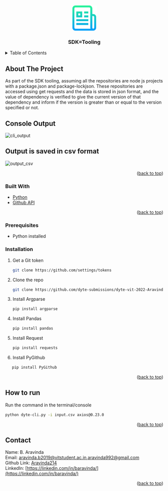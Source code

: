 <!-- [![Open in Visual Studio Code](https://classroom.github.com/assets/open-in-vscode-c66648af7eb3fe8bc4f294546bfd86ef473780cde1dea487d3c4ff354943c9ae.svg)](https://classroom.github.com/online_ide?assignment_repo_id=7951448&assignment_repo_type=AssignmentRepo) -->
<div id="top"></div>
<!--
*** Thanks for checking out the Best-README-Template. If you have a suggestion
*** that would make this better, please fork the repo and create a pull request
*** or simply open an issue with the tag "enhancement".
*** Don't forget to give the project a star!
*** Thanks again! Now go create something AMAZING! :D
-->



<!-- PROJECT SHIELDS -->
<!--
*** I'm using markdown "reference style" links for readability.
*** Reference links are enclosed in brackets [ ] instead of parentheses ( ).
*** See the bottom of this document for the declaration of the reference variables
*** for contributors-url, forks-url, etc. This is an optional, concise syntax you may use.
*** https://www.markdownguide.org/basic-syntax/#reference-style-links
-->

<!-- [![MIT License][license-shield]](https://github.com/git/git-scm.com/blob/main/MIT-LICENSE.txt) -->
<!-- [![LinkedIn][linkedin-shield]](linkedin-https://linkedin.com/in/baravinda/) -->
<!--  -->


<!-- PROJECT LOGO -->
<br />
<div align="center">
  <a href="https://github.com/dyte-submissions/dyte-vit-2022-Aravinda214">
    <img src="images/logo.png" alt="Logo" width="80" height="80">
  </a>

  <h3 align="center">SDK=Tooling</h3>
 </div>

<!--   <p align="center">
    project_description
    <br />
    <a href="https://github.com/github_username/repo_name"><strong>Explore the docs »</strong></a>
    <br />
    <br />
    <a href="https://github.com/github_username/repo_name">View Demo</a>
    ·
    <a href="https://github.com/github_username/repo_name/issues">Report Bug</a>
    ·
    <a href="https://github.com/github_username/repo_name/issues">Request Feature</a>
  </p>
</div> -->



<!-- TABLE OF CONTENTS -->
<details>
  <summary>Table of Contents</summary>
  <ol>
    <li>
      <a href="#about-the-project">About The Project</a>
      <ul>
        <li><a href="#built-with">Built With</a></li>
      </ul>
    </li>
    <li>
      <a href="#getting-started">Getting Started</a>
      <ul>
        <li><a href="#prerequisites">Prerequisites</a></li>
        <li><a href="#installation">Installation</a></li>
      </ul>
    </li>
    <li><a href="#usage">Usage</a></li>
    <li><a href="#roadmap">Roadmap</a></li>
    <li><a href="#contributing">Contributing</a></li>
    <li><a href="#license">License</a></li>
    <li><a href="#contact">Contact</a></li>
    <li><a href="#acknowledgments">Acknowledgments</a></li>
  </ol>
</details>



<!-- ABOUT THE PROJECT -->
## About The Project

As part of the SDK tooling, assuming all the repositories are node js projects with a package.json and package-lockjson. These repositories are accessed using get requests and the data is stored in json format, and the value of dependency is verified to give the current version of that dependency and inform if the version is greater than or equal to the version specified or not.

 <h2> Console Output </h2>
  
![cli_output](https://user-images.githubusercontent.com/68860525/171480837-ca005dee-35d2-405e-9196-80a8b5498f52.jpeg)
<h2> Output is saved in csv format </h2>
  
![output_csv](https://user-images.githubusercontent.com/68860525/171480914-eb3fd923-f972-40f6-a457-951180cb52dc.jpeg)


<p align="right">(<a href="#top">back to top</a>)</p>

### Built With

* [Python](https://www.python.org/)
* [Github API](https://github.com/public-apis/public-apis)


<p align="right">(<a href="#top">back to top</a>)</p>


### Prerequisites
  
* Python installed 
 

### Installation

1. Get a Git token 
   ```sh
   git clone https://github.com/settings/tokens
   ```
2. Clone the repo
   ```sh
   git clone https://github.com/dyte-submissions/dyte-vit-2022-Aravinda214
   ```
3. Install Argparse
   ```sh
   pip install argparse
   ```
4. Install Pandas
   ```sh
   pip install pandas
   ```
5. Install Request
   ```sh
   pip install requests
   ```
6. Install PyGithub
```sh
   pip install PyGithub
```



<p align="right">(<a href="#top">back to top</a>)</p>



<!-- USAGE EXAMPLES -->
## How to run
Run the command in the terminal/console
```sh
python dyte-cli.py -i input.csv axios@0.23.0
```

<p align="right">(<a href="#top">back to top</a>)</p>





<!-- <p align="right">(<a href="#top">back to top</a>)</p> -->



<!-- CONTRIBUTING -->
<!-- ## Contributing

Contributions are what make the open source community such an amazing place to learn, inspire, and create. Any contributions you make are **greatly appreciated**.

If you have a suggestion that would make this better, please fork the repo and create a pull request. You can also simply open an issue with the tag "enhancement".
Don't forget to give the project a star! Thanks again!

1. Fork the Project
2. Create your Feature Branch (`git checkout -b feature/AmazingFeature`)
3. Commit your Changes (`git commit -m 'Add some AmazingFeature'`)
4. Push to the Branch (`git push origin feature/AmazingFeature`)
5. Open a Pull Request

<p align="right">(<a href="#top">back to top</a>)</p>
 -->


<!-- LICENSE -->
<!-- ## License

Distributed under the MIT License. See `LICENSE.txt` for more information.

<p align="right">(<a href="#top">back to top</a>)</p> -->



<!-- CONTACT -->
## Contact
Name: B. Aravinda </br>
Email: [aravinda.b2019@vitstudent.ac.in](aravinda.b2019@vitstudent.ac.in),[aravinda992@gmail.com](aravinda992@gmail.com)</br>
Github Link: [Aravinda214](https://github.com/Aravinda214) </br> 
LinkedIn: [https://linkedin.com/in/baravinda/](https://linkedin.com/in/baravinda/) </br>

<p align="right">(<a href="#top">back to top</a>)</p>



<!-- ACKNOWLEDGMENTS -->
<!-- ## Acknowledgments

* [https://www.ivankrizsan.se/2017/03/19/interacting-with-github-using-python/](https://www.ivankrizsan.se/2017/03/19/interacting-with-github-using-python/)
* [https://martinheinz.dev/blog/25](https://martinheinz.dev/blog/25)
* [https://linuxhint.com/github_api_python3/)](https://linuxhint.com/github_api_python3/) -->

<!-- <p align="right">(<a href="#top">back to top</a>)</p> -->



<!-- MARKDOWN LINKS & IMAGES -->
<!-- https://www.markdownguide.org/basic-syntax/#reference-style-links -->
[contributors-shield]: https://img.shields.io/github/contributors/github_username/repo_name.svg?style=for-the-badge
[contributors-url]: https://github.com/github_username/repo_name/graphs/contributors
[forks-shield]: https://img.shields.io/github/forks/github_username/repo_name.svg?style=for-the-badge
[forks-url]: https://github.com/github_username/repo_name/network/members
[stars-shield]: https://img.shields.io/github/stars/github_username/repo_name.svg?style=for-the-badge
[stars-url]: https://github.com/github_username/repo_name/stargazers
[issues-shield]: https://img.shields.io/github/issues/github_username/repo_name.svg?style=for-the-badge
[issues-url]: https://github.com/github_username/repo_name/issues
[license-shield]: https://img.shields.io/github/license/github_username/repo_name.svg?style=for-the-badge
[license-url]: https://github.com/github_username/repo_name/blob/master/LICENSE.txt
[linkedin-shield]: https://img.shields.io/badge/-LinkedIn-black.svg?style=for-the-badge&logo=linkedin&colorB=555
[linkedin-url]: https://linkedin.com/in/linkedin_username
[product-screenshot]: images/screenshot.png
